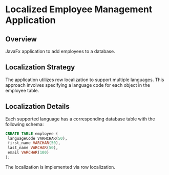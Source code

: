 # Localized Employee Management Application

## Overview
JavaFx application to add employees to a database.
## Localization Strategy
The application utilizes row localization to support multiple languages. This approach involves specifying a language code for each object in the employee table.

## Localization Details
Each supported language has a corresponding database table with the following schema:


```sql
CREATE TABLE employee (
 languageCode VARHCHAR(50),
 first_name VARCHAR(50),
 last_name VARCHAR(50),
 email VARCHAR(100)
);
```
The localization is implemented via row localization.
